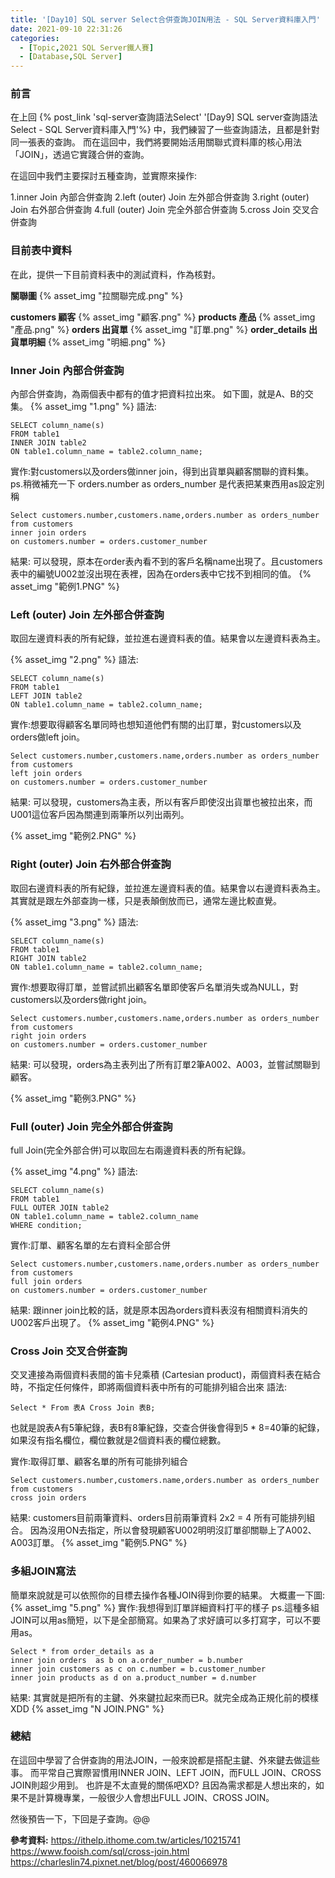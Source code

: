 ```yaml
---
title: '[Day10] SQL server Select合併查詢JOIN用法 - SQL Server資料庫入門'
date: 2021-09-10 22:31:26
categories:
  - [Topic,2021 SQL Server鐵人賽]
  - [Database,SQL Server]
---
```

### 前言
在上回 {% post_link 'sql-server查詢語法Select' '[Day9] SQL server查詢語法Select - SQL Server資料庫入門'%} 中，我們練習了一些查詢語法，且都是針對同一張表的查詢。
而在這回中，我們將要開始活用關聯式資料庫的核心用法「JOIN」，透過它實踐合併的查詢。

在這回中我們主要探討五種查詢，並實際來操作:

1.inner Join 內部合併查詢
2.left (outer) Join 左外部合併查詢
3.right (outer) Join 右外部合併查詢
4.full (outer) Join 完全外部合併查詢
5.cross Join 交叉合併查詢


### 目前表中資料
在此，提供一下目前資料表中的測試資料，作為核對。

**關聯圖**
{% asset_img "拉關聯完成.png" %}

**customers 顧客**
{% asset_img "顧客.png" %}
**products 產品**
{% asset_img "產品.png" %}
**orders 出貨單**
{% asset_img "訂單.png" %}
**order_details 出貨單明細**
{% asset_img "明細.png" %}


### Inner Join  內部合併查詢
內部合併查詢，為兩個表中都有的值才把資料拉出來。
如下圖，就是A、B的交集。
{% asset_img "1.png" %}
語法:
```
SELECT column_name(s)
FROM table1
INNER JOIN table2
ON table1.column_name = table2.column_name;
```

實作:對customers以及orders做inner join，得到出貨單與顧客關聯的資料集。
ps.稍微補充一下 orders.number as orders_number 是代表把某東西用as設定別稱

```
Select customers.number,customers.name,orders.number as orders_number 
from customers 
inner join orders 
on customers.number = orders.customer_number
```
結果:
可以發現，原本在order表內看不到的客戶名稱name出現了。且customers表中的編號U002並沒出現在表裡，因為在orders表中它找不到相同的值。
{% asset_img "範例1.PNG" %}

### Left (outer) Join 左外部合併查詢
取回左邊資料表的所有紀錄，並拉進右邊資料表的值。結果會以左邊資料表為主。

{% asset_img "2.png" %}
語法:
```
SELECT column_name(s)
FROM table1
LEFT JOIN table2
ON table1.column_name = table2.column_name;
```

實作:想要取得顧客名單同時也想知道他們有關的出訂單，對customers以及orders做left join。
```
Select customers.number,customers.name,orders.number as orders_number 
from customers
left join orders 
on customers.number = orders.customer_number
```
結果:
可以發現，customers為主表，所以有客戶即使沒出貨單也被拉出來，而U001這位客戶因為關連到兩筆所以列出兩列。

{% asset_img "範例2.PNG" %}

### Right (outer) Join 右外部合併查詢
取回右邊資料表的所有紀錄，並拉進左邊資料表的值。結果會以右邊資料表為主。
其實就是跟左外部查詢一樣，只是表顛倒放而已，通常左邊比較直覺。

{% asset_img "3.png" %}
語法:
```
SELECT column_name(s)
FROM table1
RIGHT JOIN table2
ON table1.column_name = table2.column_name;
```

實作:想要取得訂單，並嘗試抓出顧客名單即使客戶名單消失或為NULL，對customers以及orders做right join。
```
Select customers.number,customers.name,orders.number as orders_number 
from customers 
right join orders 
on customers.number = orders.customer_number
```
結果:
可以發現，orders為主表列出了所有訂單2筆A002、A003，並嘗試關聯到顧客。

{% asset_img "範例3.PNG" %}

### Full (outer) Join 完全外部合併查詢
full Join(完全外部合併)可以取回左右兩邊資料表的所有紀錄。

{% asset_img "4.png" %}
語法:
```
SELECT column_name(s)
FROM table1
FULL OUTER JOIN table2
ON table1.column_name = table2.column_name
WHERE condition; 
```
實作:訂單、顧客名單的左右資料全部合併
```
Select customers.number,customers.name,orders.number as orders_number 
from customers 
full join orders 
on customers.number = orders.customer_number
```
結果:
跟inner join比較的話，就是原本因為orders資料表沒有相關資料消失的U002客戶出現了。
{% asset_img "範例4.PNG" %}

### Cross Join 交叉合併查詢
交叉連接為兩個資料表間的笛卡兒乘積 (Cartesian product)，兩個資料表在結合時，不指定任何條件，即將兩個資料表中所有的可能排列組合出來
語法:
```
Select * From 表A Cross Join 表B;
```
也就是說表A有5筆紀錄，表B有8筆紀錄，交查合併後會得到5 * 8=40筆的紀錄，如果沒有指名欄位，欄位數就是2個資料表的欄位總數。

實作:取得訂單、顧客名單的所有可能排列組合
```
Select customers.number,customers.name,orders.number as orders_number 
from customers 
cross join orders 
```
結果:
customers目前兩筆資料、orders目前兩筆資料 2x2 = 4 所有可能排列組合。
因為沒用ON去指定，所以會發現顧客U002明明沒訂單卻關聯上了A002、A003訂單。
{% asset_img "範例5.PNG" %}

### 多組JOIN寫法
簡單來說就是可以依照你的目標去操作各種JOIN得到你要的結果。
大概畫一下圖:
{% asset_img "5.png" %}
實作:我想得到訂單詳細資料打平的樣子
ps.這種多組JOIN可以用as簡短，以下是全部簡寫。如果為了求好讀可以多打寫字，可以不要用as。
```
Select * from order_details as a
inner join orders  as b on a.order_number = b.number
inner join customers as c on c.number = b.customer_number
inner join products as d on a.product_number = d.number
```
結果:
其實就是把所有的主鍵、外來鍵拉起來而已R。就完全成為正規化前的模樣XDD
{% asset_img "N JOIN.PNG" %}

### 總結

在這回中學習了合併查詢的用法JOIN，一般來說都是搭配主鍵、外來鍵去做這些事。
而平常自己實際習慣用INNER JOIN、LEFT JOIN，而FULL JOIN、CROSS JOIN則超少用到。
也許是不太直覺的關係吧XD?
且因為需求都是人想出來的，如果不是計算機專業，一般很少人會想出FULL JOIN、CROSS JOIN。

然後預告一下，下回是子查詢。@@

**參考資料:**
https://ithelp.ithome.com.tw/articles/10215741
https://www.fooish.com/sql/cross-join.html
https://charleslin74.pixnet.net/blog/post/460066978